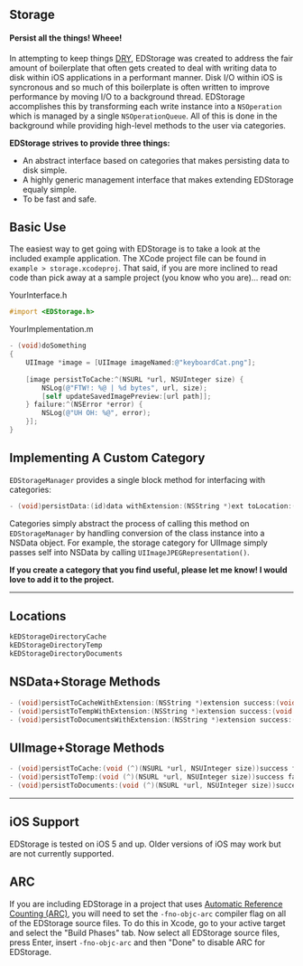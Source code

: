 ## Storage
#### Persist all the things! Wheee!

In attempting to keep things [DRY](http://en.wikipedia.org/wiki/Don't_repeat_yourself), EDStorage was created to address the fair amount of boilerplate that often gets created to deal with writing data to disk within iOS applications in a performant manner. Disk I/O within iOS is syncronous and so much of this boilerplate is often written to improve performance by moving I/O to a background thread. EDStorage accomplishes this by transforming each write instance into a `NSOperation` which is managed by a single `NSOperationQueue`. All of this is done in the background while providing high-level methods to the user via categories. 

**EDStorage strives to provide three things:**
- An abstract interface based on categories that makes persisting data to disk simple.
- A highly generic management interface that makes extending EDStorage equaly simple.
- To be fast and safe.

## Basic Use
The easiest way to get going with EDStorage is to take a look at the included example application. The XCode project file can be found in `example > storage.xcodeproj`. That said, if you are more inclined to read code than pick away at a sample project (you know who you are)... read on:

YourInterface.h
```objective-c
#import <EDStorage.h>
```

YourImplementation.m
```objective-c
- (void)doSomething
{
    UIImage *image = [UIImage imageNamed:@"keyboardCat.png"];
    
    [image persistToCache:^(NSURL *url, NSUInteger size) {
        NSLog(@"FTW!: %@ | %d bytes", url, size);
        [self updateSavedImagePreview:[url path]];
    } failure:^(NSError *error) {
        NSLog(@"UH OH: %@", error);
    }];
}
```

## Implementing A Custom Category
`EDStorageManager` provides a single block method for interfacing with categories:

```objective-c
- (void)persistData:(id)data withExtension:(NSString *)ext toLocation:(Location)location success:(void (^)(NSURL *url, NSUInteger size))success failure:(void (^)(NSError *error))failure;
```

Categories simply abstract the process of calling this method on `EDStorageManager` by handling conversion of the class instance into a NSData object. For example, the storage category for UIImage simply passes self into NSData by calling `UIImageJPEGRepresentation()`. 

**If you create a category that you find useful, please let me know! I would love to add it to the project.**

---

## Locations
```objective-c
kEDStorageDirectoryCache
kEDStorageDirectoryTemp
kEDStorageDirectoryDocuments
```

## NSData+Storage Methods
```objective-c
- (void)persistToCacheWithExtension:(NSString *)extension success:(void (^)(NSURL *url, NSUInteger size))success failure:(void (^)(NSError *error))failure;
- (void)persistToTempWithExtension:(NSString *)extension success:(void (^)(NSURL *url, NSUInteger size))success failure:(void (^)(NSError *error))failure;
- (void)persistToDocumentsWithExtension:(NSString *)extension success:(void (^)(NSURL *url, NSUInteger size))success failure:(void (^)(NSError *error))failure;
```

## UIImage+Storage Methods
```objective-c
- (void)persistToCache:(void (^)(NSURL *url, NSUInteger size))success failure:(void (^)(NSError *error))failure;
- (void)persistToTemp:(void (^)(NSURL *url, NSUInteger size))success failure:(void (^)(NSError *error))failure;
- (void)persistToDocuments:(void (^)(NSURL *url, NSUInteger size))success failure:(void (^)(NSError *error))failure;
```

---

## iOS Support
EDStorage is tested on iOS 5 and up. Older versions of iOS may work but are not currently supported.

## ARC
If you are including EDStorage in a project that uses [Automatic Reference Counting (ARC)](http://developer.apple.com/library/ios/#releasenotes/ObjectiveC/RN-TransitioningToARC/Introduction/Introduction.html), you will need to set the `-fno-objc-arc` compiler flag on all of the EDStorage source files. To do this in Xcode, go to your active target and select the "Build Phases" tab. Now select all EDStorage source files, press Enter, insert `-fno-objc-arc` and then "Done" to disable ARC for EDStorage.
